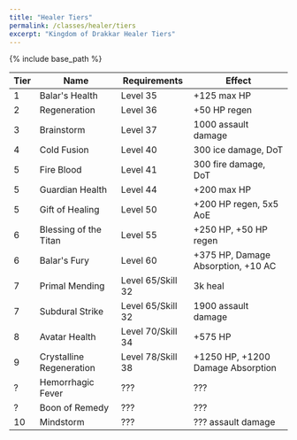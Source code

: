 ```yaml
---
title: "Healer Tiers"
permalink: /classes/healer/tiers
excerpt: "Kingdom of Drakkar Healer Tiers"
---
```


{% include base_path %}

Tier | Name | Requirements | Effect
---- | ---- | ------------ | ------
1    | Balar's Health         | Level 35 | +125 max HP
2    | Regeneration           | Level 36 | +50 HP regen
3    | Brainstorm             | Level 37 | 1000 assault damage
4    | Cold Fusion            | Level 40 | 300 ice damage, DoT
5    | Fire Blood             | Level 41 | 300 fire damage, DoT
5    | Guardian Health        | Level 44 | +200 max HP
5    | Gift of Healing        | Level 50 | +200 HP regen, 5x5 AoE
6    | Blessing of the Titan  | Level 55 | +250 HP, +50 HP regen
6    | Balar's Fury           | Level 60 | +375 HP, Damage Absorption, +10 AC
7    | Primal Mending         | Level 65/Skill 32 | 3k heal
7    | Subdural Strike        | Level 65/Skill 32 | 1900 assault damage
8    | Avatar Health          | Level 70/Skill 34 | +575 HP
9    | Crystalline Regeneration | Level 78/Skill 38 | +1250 HP, +1200 Damage Absorption
?    | Hemorrhagic Fever      | ??? | ???
?    | Boon of Remedy         | ??? | ???
10   | Mindstorm              | ??? | ??? assault damage
